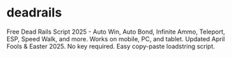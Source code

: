 # deadrails
Free Dead Rails Script 2025 - Auto Win, Auto Bond, Infinite Ammo, Teleport, ESP, Speed Walk, and more. Works on mobile, PC, and tablet. Updated April Fools &amp; Easter 2025. No key required. Easy copy-paste loadstring script.
